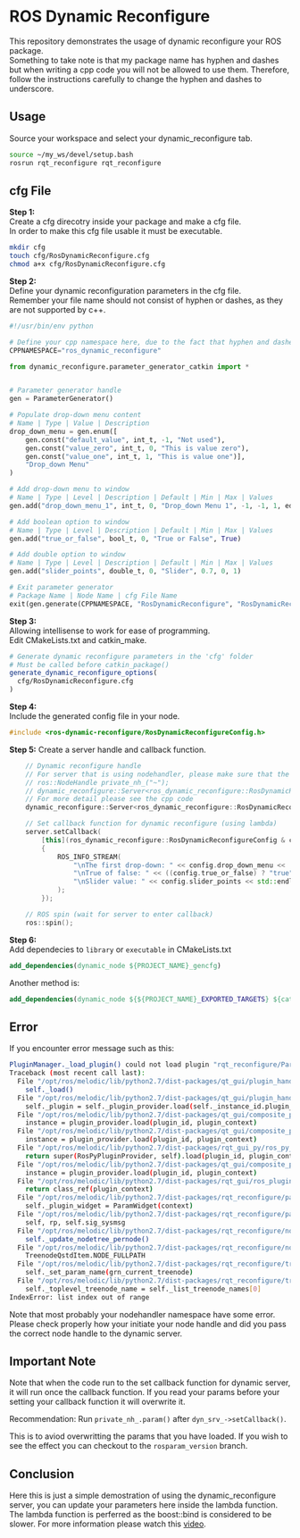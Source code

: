# ROS Dynamic Reconfigure

This repository demonstrates the usage of dynamic reconfigure your ROS package.  
Something to take note is that my package name has hyphen and dashes but when writing a cpp code you will not be allowed to use them. Therefore, follow the instructions carefully to change the hyphen and dashes to underscore.  

## Usage

Source your workspace and select your dynamic_reconfigure tab.  
```bash
source ~/my_ws/devel/setup.bash
rosrun rqt_reconfigure rqt_reconfigure
```

## cfg File

**Step 1:**  
Create a cfg direcotry inside your package and make a cfg file.  
In order to make this cfg file usable it must be executable.  
```bash
mkdir cfg
touch cfg/RosDynamicReconfigure.cfg
chmod a+x cfg/RosDynamicReconfigure.cfg
```

**Step 2:**  
Define your dynamic reconfiguration parameters in the cfg file.  
Remember your file name should not consist of hyphen or dashes, as they are not supported by c++.  
```python
#!/usr/bin/env python

# Define your cpp namespace here, due to the fact that hyphen and dashes is not used for variable name, use underscore instead.  
CPPNAMESPACE="ros_dynamic_reconfigure"

from dynamic_reconfigure.parameter_generator_catkin import *


# Parameter generator handle
gen = ParameterGenerator()

# Populate drop-down menu content
# Name | Type | Value | Description
drop_down_menu = gen.enum([
    gen.const("default_value", int_t, -1, "Not used"),
    gen.const("value_zero", int_t, 0, "This is value zero"),
    gen.const("value_one", int_t, 1, "This is value one")],
    "Drop_down Menu"
)

# Add drop-down menu to window
# Name | Type | Level | Description | Default | Min | Max | Values
gen.add("drop_down_menu_1", int_t, 0, "Drop_down Menu 1", -1, -1, 1, edit_method=drop_down_menu)

# Add boolean option to window
# Name | Type | Level | Description | Default | Min | Max | Values
gen.add("true_or_false", bool_t, 0, "True or False", True)

# Add double option to window
# Name | Type | Level | Description | Default | Min | Max | Values
gen.add("slider_points", double_t, 0, "Slider", 0.7, 0, 1)

# Exit parameter generator
# Package Name | Node Name | cfg File Name
exit(gen.generate(CPPNAMESPACE, "RosDynamicReconfigure", "RosDynamicReconfigure"))
```

**Step 3:**  
Allowing intellisense to work for ease of programming.  
Edit CMakeLists.txt and catkin_make.  
```cmake
# Generate dynamic reconfigure parameters in the 'cfg' folder
# Must be called before catkin_package()
generate_dynamic_reconfigure_options(
  cfg/RosDynamicReconfigure.cfg
)
```

**Step 4:**  
Include the generated config file in your node.  
```cpp
#include <ros-dynamic-reconfigure/RosDynamicReconfigureConfig.h>
```

**Step 5:**
Create a server handle and callback function.  
```cpp
    // Dynamic reconfigure handle
    // For server that is using nodehandler, please make sure that the nodehandler is a private one
    // ros::NodeHandle private_nh_("~");
    // dynamic_reconfigure::Server<ros_dynamic_reconfigure::RosDynamicReconfigureConfig> server(private_nh_);
    // For more detail please see the cpp code
    dynamic_reconfigure::Server<ros_dynamic_reconfigure::RosDynamicReconfigureConfig> server;

    // Set callback function for dynamic reconfigure (using lambda)
    server.setCallback(
        [this](ros_dynamic_reconfigure::RosDynamicReconfigureConfig & config, uint32_t level)
        {
            ROS_INFO_STREAM(
                "\nThe first drop-down: " << config.drop_down_menu <<
                "\nTrue of false: " << ((config.true_or_false) ? "true" : "false") <<
                "\nSlider value: " << config.slider_points << std::endl
            );
        });

    // ROS spin (wait for server to enter callback)
    ros::spin();

```

**Step 6:**  
Add dependecies to `library` or `executable` in CMakeLists.txt
```cmake
add_dependencies(dynamic_node ${PROJECT_NAME}_gencfg)
```
Another method is:
```cmake
add_dependencies(dynamic_node ${${PROJECT_NAME}_EXPORTED_TARGETS} ${catkin_EXPORTED_TARGETS})
```

## Error

If you encounter error message such as this:
```bash
PluginManager._load_plugin() could not load plugin "rqt_reconfigure/Param":
Traceback (most recent call last):
  File "/opt/ros/melodic/lib/python2.7/dist-packages/qt_gui/plugin_handler.py", line 102, in load
    self._load()
  File "/opt/ros/melodic/lib/python2.7/dist-packages/qt_gui/plugin_handler_direct.py", line 55, in _load
    self._plugin = self._plugin_provider.load(self._instance_id.plugin_id, self._context)
  File "/opt/ros/melodic/lib/python2.7/dist-packages/qt_gui/composite_plugin_provider.py", line 72, in load
    instance = plugin_provider.load(plugin_id, plugin_context)
  File "/opt/ros/melodic/lib/python2.7/dist-packages/qt_gui/composite_plugin_provider.py", line 72, in load
    instance = plugin_provider.load(plugin_id, plugin_context)
  File "/opt/ros/melodic/lib/python2.7/dist-packages/rqt_gui_py/ros_py_plugin_provider.py", line 61, in load
    return super(RosPyPluginProvider, self).load(plugin_id, plugin_context)
  File "/opt/ros/melodic/lib/python2.7/dist-packages/qt_gui/composite_plugin_provider.py", line 72, in load
    instance = plugin_provider.load(plugin_id, plugin_context)
  File "/opt/ros/melodic/lib/python2.7/dist-packages/rqt_gui/ros_plugin_provider.py", line 106, in load
    return class_ref(plugin_context)
  File "/opt/ros/melodic/lib/python2.7/dist-packages/rqt_reconfigure/param_plugin.py", line 51, in __init__
    self._plugin_widget = ParamWidget(context)
  File "/opt/ros/melodic/lib/python2.7/dist-packages/rqt_reconfigure/param_widget.py", line 105, in __init__
    self, rp, self.sig_sysmsg
  File "/opt/ros/melodic/lib/python2.7/dist-packages/rqt_reconfigure/node_selector_widget.py", line 102, in __init__
    self._update_nodetree_pernode()
  File "/opt/ros/melodic/lib/python2.7/dist-packages/rqt_reconfigure/node_selector_widget.py", line 341, in _update_nodetree_pernode
    TreenodeQstdItem.NODE_FULLPATH
  File "/opt/ros/melodic/lib/python2.7/dist-packages/rqt_reconfigure/treenode_qstditem.py", line 94, in __init__
    self._set_param_name(grn_current_treenode)
  File "/opt/ros/melodic/lib/python2.7/dist-packages/rqt_reconfigure/treenode_qstditem.py", line 246, in _set_param_name
    self._toplevel_treenode_name = self._list_treenode_names[0]
IndexError: list index out of range
```

Note that most probably your nodehandler namespace have some error. Please check properly how your initiate your node handle and did you pass the correct node handle to the dynamic server.

## Important Note

Note that when the code run to the set callback function for dynamic server, it will run once the callback function. If you read your params before your setting your callback function it will overwrite it.

Recommendation: Run `private_nh_.param()` after `dyn_srv_->setCallback()`.

This is to aviod overwritting the params that you have loaded. If you wish to see the effect you can checkout to the `rosparam_version` branch.

## Conclusion

Here this is just a simple demostration of using the dynamic_reconfigure server, you can update your parameters here inside the lambda function. The lambda function is perferred as the boost::bind is considered to be slower. For more information please watch this [video](https://www.youtube.com/watch?v=ZlHi8txU4aQ).  

